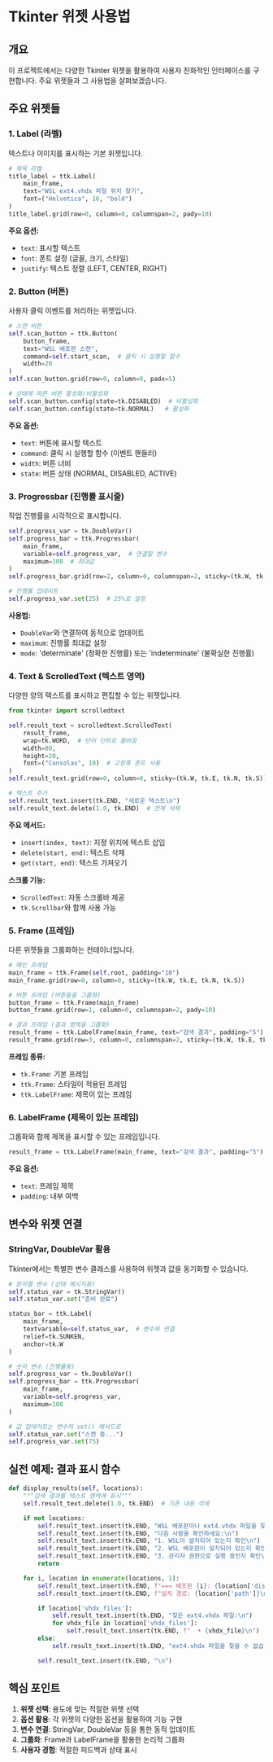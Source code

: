 # Tkinter 위젯 사용법

## 개요
이 프로젝트에서는 다양한 Tkinter 위젯을 활용하여 사용자 친화적인 인터페이스를 구현합니다. 주요 위젯들과 그 사용법을 살펴보겠습니다.

## 주요 위젯들

### 1. Label (라벨)
텍스트나 이미지를 표시하는 기본 위젯입니다.

```python
# 제목 라벨
title_label = ttk.Label(
    main_frame,
    text="WSL ext4.vhdx 파일 위치 찾기",
    font=("Helvetica", 16, "bold")
)
title_label.grid(row=0, column=0, columnspan=2, pady=10)
```

**주요 옵션:**
- `text`: 표시할 텍스트
- `font`: 폰트 설정 (글꼴, 크기, 스타일)
- `justify`: 텍스트 정렬 (LEFT, CENTER, RIGHT)

### 2. Button (버튼)
사용자 클릭 이벤트를 처리하는 위젯입니다.

```python
# 스캔 버튼
self.scan_button = ttk.Button(
    button_frame,
    text="WSL 배포판 스캔",
    command=self.start_scan,  # 클릭 시 실행할 함수
    width=20
)
self.scan_button.grid(row=0, column=0, padx=5)

# 상태에 따른 버튼 활성화/비활성화
self.scan_button.config(state=tk.DISABLED)  # 비활성화
self.scan_button.config(state=tk.NORMAL)   # 활성화
```

**주요 옵션:**
- `text`: 버튼에 표시할 텍스트
- `command`: 클릭 시 실행할 함수 (이벤트 핸들러)
- `width`: 버튼 너비
- `state`: 버튼 상태 (NORMAL, DISABLED, ACTIVE)

### 3. Progressbar (진행률 표시줄)
작업 진행률을 시각적으로 표시합니다.

```python
self.progress_var = tk.DoubleVar()
self.progress_bar = ttk.Progressbar(
    main_frame,
    variable=self.progress_var,  # 연결할 변수
    maximum=100  # 최대값
)
self.progress_bar.grid(row=2, column=0, columnspan=2, sticky=(tk.W, tk.E), pady=5)

# 진행률 업데이트
self.progress_var.set(25)  # 25%로 설정
```

**사용법:**
- `DoubleVar`와 연결하여 동적으로 업데이트
- `maximum`: 진행률 최대값 설정
- `mode`: 'determinate' (정확한 진행률) 또는 'indeterminate' (불확실한 진행률)

### 4. Text & ScrolledText (텍스트 영역)
다양한 양의 텍스트를 표시하고 편집할 수 있는 위젯입니다.

```python
from tkinter import scrolledtext

self.result_text = scrolledtext.ScrolledText(
    result_frame,
    wrap=tk.WORD,  # 단어 단위로 줄바꿈
    width=80,
    height=20,
    font=("Consolas", 10)  # 고정폭 폰트 사용
)
self.result_text.grid(row=0, column=0, sticky=(tk.W, tk.E, tk.N, tk.S))

# 텍스트 추가
self.result_text.insert(tk.END, "새로운 텍스트\n")
self.result_text.delete(1.0, tk.END)  # 전체 삭제
```

**주요 메서드:**
- `insert(index, text)`: 지정 위치에 텍스트 삽입
- `delete(start, end)`: 텍스트 삭제
- `get(start, end)`: 텍스트 가져오기

**스크롤 기능:**
- `ScrolledText`: 자동 스크롤바 제공
- `tk.Scrollbar`와 함께 사용 가능

### 5. Frame (프레임)
다른 위젯들을 그룹화하는 컨테이너입니다.

```python
# 메인 프레임
main_frame = ttk.Frame(self.root, padding="10")
main_frame.grid(row=0, column=0, sticky=(tk.W, tk.E, tk.N, tk.S))

# 버튼 프레임 (버튼들을 그룹화)
button_frame = ttk.Frame(main_frame)
button_frame.grid(row=1, column=0, columnspan=2, pady=10)

# 결과 프레임 (결과 영역을 그룹화)
result_frame = ttk.LabelFrame(main_frame, text="검색 결과", padding="5")
result_frame.grid(row=3, column=0, columnspan=2, sticky=(tk.W, tk.E, tk.N, tk.S), pady=10)
```

**프레임 종류:**
- `tk.Frame`: 기본 프레임
- `ttk.Frame`: 스타일이 적용된 프레임
- `ttk.LabelFrame`: 제목이 있는 프레임

### 6. LabelFrame (제목이 있는 프레임)
그룹화와 함께 제목을 표시할 수 있는 프레임입니다.

```python
result_frame = ttk.LabelFrame(main_frame, text="검색 결과", padding="5")
```

**주요 옵션:**
- `text`: 프레임 제목
- `padding`: 내부 여백

## 변수와 위젯 연결

### StringVar, DoubleVar 활용
Tkinter에서는 특별한 변수 클래스를 사용하여 위젯과 값을 동기화할 수 있습니다.

```python
# 문자열 변수 (상태 메시지용)
self.status_var = tk.StringVar()
self.status_var.set("준비 완료")

status_bar = ttk.Label(
    main_frame,
    textvariable=self.status_var,  # 변수와 연결
    relief=tk.SUNKEN,
    anchor=tk.W
)

# 숫자 변수 (진행률용)
self.progress_var = tk.DoubleVar()
self.progress_bar = ttk.Progressbar(
    main_frame,
    variable=self.progress_var,
    maximum=100
)

# 값 업데이트는 변수의 set() 메서드로
self.status_var.set("스캔 중...")
self.progress_var.set(75)
```

## 실전 예제: 결과 표시 함수

```python
def display_results(self, locations):
    """검색 결과를 텍스트 영역에 표시"""
    self.result_text.delete(1.0, tk.END)  # 기존 내용 삭제

    if not locations:
        self.result_text.insert(tk.END, "WSL 배포판이나 ext4.vhdx 파일을 찾을 수 없습니다.\n\n")
        self.result_text.insert(tk.END, "다음 사항을 확인하세요:\n")
        self.result_text.insert(tk.END, "1. WSL이 설치되어 있는지 확인\n")
        self.result_text.insert(tk.END, "2. WSL 배포판이 설치되어 있는지 확인\n")
        self.result_text.insert(tk.END, "3. 관리자 권한으로 실행 중인지 확인\n")
        return

    for i, location in enumerate(locations, 1):
        self.result_text.insert(tk.END, f"=== 배포판 {i}: {location['distribution']} ===\n")
        self.result_text.insert(tk.END, f"설치 경로: {location['path']}\n")

        if location['vhdx_files']:
            self.result_text.insert(tk.END, "찾은 ext4.vhdx 파일:\n")
            for vhdx_file in location['vhdx_files']:
                self.result_text.insert(tk.END, f"  • {vhdx_file}\n")
        else:
            self.result_text.insert(tk.END, "ext4.vhdx 파일을 찾을 수 없습니다.\n")

        self.result_text.insert(tk.END, "\n")
```

## 핵심 포인트

1. **위젯 선택**: 용도에 맞는 적절한 위젯 선택
2. **옵션 활용**: 각 위젯의 다양한 옵션을 활용하여 기능 구현
3. **변수 연결**: StringVar, DoubleVar 등을 통한 동적 업데이트
4. **그룹화**: Frame과 LabelFrame을 활용한 논리적 그룹화
5. **사용자 경험**: 적절한 피드백과 상태 표시